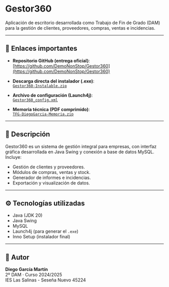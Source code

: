 # Gestor360

Aplicación de escritorio desarrollada como Trabajo de Fin de Grado (DAM) para la gestión de clientes, proveedores, compras, ventas e incidencias.

---

## 🔗 Enlaces importantes

- **Repositorio GitHub (entrega oficial)**:  
  [https://github.com/DemoNonStop/Gestor360](https://github.com/DemoNonStop/Gestor360)

- **Descarga directa del instalador (.exe)**:  
  [`Gestor360-Instalable.zip`](https://github.com/DemoNonStop/Gestor360/blob/main/Gestor360-Instalable.zip)

- **Archivo de configuración (Launch4j)**:  
  [`Gestor360_config.xml`](https://github.com/DemoNonStop/Gestor360/blob/main/Gestor360_config.xml)

- **Memoria técnica (PDF comprimido)**:  
  [`TFG-DiegoGarcia-Memoria.zip`](https://github.com/DemoNonStop/Gestor360/blob/main/TFG-DiegoGarcia-Memoria.zip)

---

## 🧾 Descripción

Gestor360 es un sistema de gestión integral para empresas, con interfaz gráfica desarrollada en Java Swing y conexión a base de datos MySQL. Incluye:

- Gestión de clientes y proveedores.
- Módulos de compras, ventas y stock.
- Generador de informes e incidencias.
- Exportación y visualización de datos.

---

## ⚙️ Tecnologías utilizadas

- Java (JDK 20)
- Java Swing
- MySQL
- Launch4j (para generar el `.exe`)
- Inno Setup (instalador final)

---

## 👤 Autor

**Diego García Martín**  
2º DAM · Curso 2024/2025  
IES Las Salinas - Seseña Nuevo 45224
